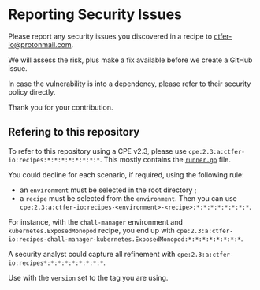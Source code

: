 # Reporting Security Issues

Please report any security issues you discovered in a recipe to ctfer-io@protonmail.com.

We will assess the risk, plus make a fix available before we create a GitHub issue.

In case the vulnerability is into a dependency, please refer to their security policy directly.

Thank you for your contribution.

## Refering to this repository

To refer to this repository using a CPE v2.3, please use `cpe:2.3:a:ctfer-io:recipes:*:*:*:*:*:*:*:*`.
This mostly contains the [`runner.go`](./runner.go) file.

You could decline for each scenario, if required, using the following rule:
- an `environment` must be selected in the root directory ;
- a `recipe` must be selected from the `environment`.
Then you can use `cpe:2.3:a:ctfer-io:recipes-<environment>-<recipe>:*:*:*:*:*:*:*:*`.

For instance, with the `chall-manager` environment and `kubernetes.ExposedMonopod` recipe, you end up with `cpe:2.3:a:ctfer-io:recipes-chall-manager-kubernetes.ExposedMonopod:*:*:*:*:*:*:*:*`.

A security analyst could capture all refinement with `cpe:2.3:a:ctfer-io:recipes*:*:*:*:*:*:*:*:*`.

Use with the `version` set to the tag you are using.
